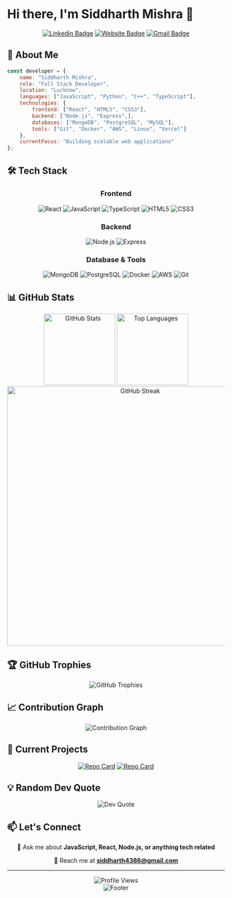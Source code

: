 # Hi there, I'm Siddharth Mishra 👋


<div align="center">
  
[![Linkedin Badge](https://img.shields.io/badge/-LinkedIn-0e76a8?style=flat-square&logo=Linkedin&logoColor=white)](https://www.linkedin.com/in/siddharthm7/)
[![Website Badge](https://img.shields.io/badge/Website-3b5998?style=flat-square&logo=google-chrome&logoColor=white)](https://siddharth-mishra.vercel.app/)
[![Gmail Badge](https://img.shields.io/badge/Gmail-D14836?style=flat-square&logo=gmail&logoColor=white)](mailto:siddharth4386@gmail.com)


</div>

## 🚀 About Me

```javascript
const developer = {
    name: "Siddharth Mishra",
    role: "Full Stack Developer",
    location: "Lucknow",
    languages: ["JavaScript", "Python", "C++", "TypeScript"],
    technologies: {
        frontend: ["React", "HTML5", "CSS3"],
        backend: ["Node.js", "Express",],
        databases: ["MongoDB", "PostgreSQL", "MySQL"],
        tools: ["Git", "Docker", "AWS", "Linux", "Vercel"]
    },
    currentFocus: "Building scalable web applications"
};
```

## 🛠️ Tech Stack

<div align="center">

### Frontend
![React](https://img.shields.io/badge/-React-61DAFB?style=for-the-badge&logo=react&logoColor=black)
![JavaScript](https://img.shields.io/badge/-JavaScript-F7DF1E?style=for-the-badge&logo=javascript&logoColor=black)
![TypeScript](https://img.shields.io/badge/-TypeScript-3178C6?style=for-the-badge&logo=typescript&logoColor=white)
![HTML5](https://img.shields.io/badge/-HTML5-E34F26?style=for-the-badge&logo=html5&logoColor=white)
![CSS3](https://img.shields.io/badge/-CSS3-1572B6?style=for-the-badge&logo=css3&logoColor=white)

### Backend
![Node.js](https://img.shields.io/badge/-Node.js-339933?style=for-the-badge&logo=node.js&logoColor=white)
![Express](https://img.shields.io/badge/-Express-000000?style=for-the-badge&logo=express&logoColor=white)

### Database & Tools
![MongoDB](https://img.shields.io/badge/-MongoDB-47A248?style=for-the-badge&logo=mongodb&logoColor=white)
![PostgreSQL](https://img.shields.io/badge/-PostgreSQL-336791?style=for-the-badge&logo=postgresql&logoColor=white)
![Docker](https://img.shields.io/badge/-Docker-2496ED?style=for-the-badge&logo=docker&logoColor=white)
![AWS](https://img.shields.io/badge/-AWS-232F3E?style=for-the-badge&logo=amazon-aws&logoColor=white)
![Git](https://img.shields.io/badge/-Git-F05032?style=for-the-badge&logo=git&logoColor=white)

</div>

## 📊 GitHub Stats

<div align="center">
  <img src="https://github-readme-stats.vercel.app/api?username=siddharth-m7&show_icons=true&theme=radical&hide_border=true&count_private=true" alt="GitHub Stats" height="165">
  <img src="https://github-readme-stats.vercel.app/api/top-langs/?username=siddharth-m7&layout=compact&theme=radical&hide_border=true" alt="Top Languages" height="165">
</div>

<div align="center">
  <img src="https://github-readme-streak-stats.herokuapp.com/?user=siddharth-m7&theme=radical&hide_border=true" alt="GitHub Streak" width="600">
</div>

## 🏆 GitHub Trophies

<div align="center">
  <img src="https://github-profile-trophy.vercel.app/?username=siddharth-m7&theme=radical&no-frame=true&no-bg=false&margin-w=4" alt="GitHub Trophies">
</div>

## 📈 Contribution Graph

<div align="center">
  <img src="https://github-readme-activity-graph.vercel.app/graph?username=siddharth-m7&bg_color=0d1117&color=5bcdec&line=5bcdec&point=ffffff&area=true&hide_border=true" alt="Contribution Graph">
</div>

## 🎯 Current Projects

<div align="center">

[![Repo Card](https://github-readme-stats.vercel.app/api/pin/?username=siddharth-m7&repo=Cloud-Code-Editor&theme=radical&hide_border=true)](https://github.com/siddharth-m7/Cloud-Code-Editor)
[![Repo Card](https://github-readme-stats.vercel.app/api/pin/?username=siddharth-m7&repo=PixelNest&theme=radical&hide_border=true)](https://github.com/siddharth-m7/PixelNest)

</div>

## 💡 Random Dev Quote

<div align="center">
  <img src="https://quotes-github-readme.vercel.app/api?type=horizontal&theme=radical" alt="Dev Quote">
</div>

## 📫 Let's Connect

<div align="center">
  
💬 Ask me about **JavaScript, React, Node.js, or anything tech related**

📧 Reach me at **siddharth4386@gmail.com**

</div>

---

<div align="center">
  <img src="https://komarev.com/ghpvc/?username=siddharth-m7&color=blueviolet&style=flat-square&label=Profile+Views" alt="Profile Views">
</div>

<div align="center">
  <img src="https://capsule-render.vercel.app/api?type=waving&color=gradient&height=100&section=footer" alt="Footer">
</div>
